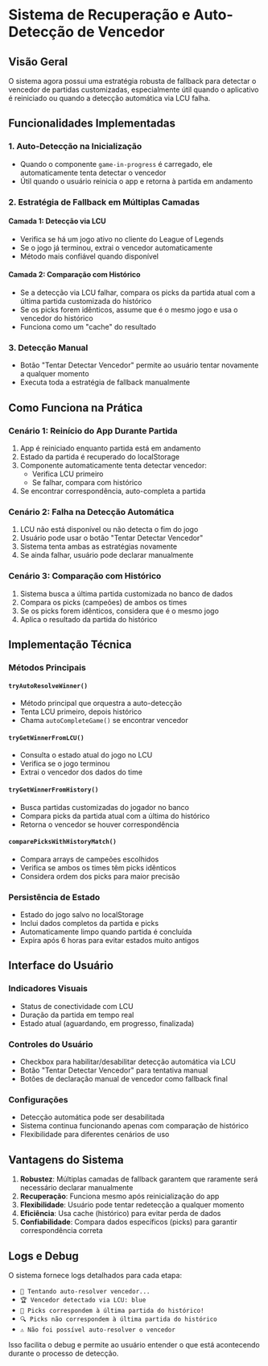 # Sistema de Recuperação e Auto-Detecção de Vencedor

## Visão Geral

O sistema agora possui uma estratégia robusta de fallback para detectar o vencedor de partidas customizadas, especialmente útil quando o aplicativo é reiniciado ou quando a detecção automática via LCU falha.

## Funcionalidades Implementadas

### 1. Auto-Detecção na Inicialização
- Quando o componente `game-in-progress` é carregado, ele automaticamente tenta detectar o vencedor
- Útil quando o usuário reinicia o app e retorna à partida em andamento

### 2. Estratégia de Fallback em Múltiplas Camadas

#### Camada 1: Detecção via LCU
- Verifica se há um jogo ativo no cliente do League of Legends
- Se o jogo já terminou, extrai o vencedor automaticamente
- Método mais confiável quando disponível

#### Camada 2: Comparação com Histórico
- Se a detecção via LCU falhar, compara os picks da partida atual com a última partida customizada do histórico
- Se os picks forem idênticos, assume que é o mesmo jogo e usa o vencedor do histórico
- Funciona como um "cache" do resultado

### 3. Detecção Manual
- Botão "Tentar Detectar Vencedor" permite ao usuário tentar novamente a qualquer momento
- Executa toda a estratégia de fallback manualmente

## Como Funciona na Prática

### Cenário 1: Reinício do App Durante Partida
1. App é reiniciado enquanto partida está em andamento
2. Estado da partida é recuperado do localStorage
3. Componente automaticamente tenta detectar vencedor:
   - Verifica LCU primeiro
   - Se falhar, compara com histórico
4. Se encontrar correspondência, auto-completa a partida

### Cenário 2: Falha na Detecção Automática
1. LCU não está disponível ou não detecta o fim do jogo
2. Usuário pode usar o botão "Tentar Detectar Vencedor"
3. Sistema tenta ambas as estratégias novamente
4. Se ainda falhar, usuário pode declarar manualmente

### Cenário 3: Comparação com Histórico
1. Sistema busca a última partida customizada no banco de dados
2. Compara os picks (campeões) de ambos os times
3. Se os picks forem idênticos, considera que é o mesmo jogo
4. Aplica o resultado da partida do histórico

## Implementação Técnica

### Métodos Principais

#### `tryAutoResolveWinner()`
- Método principal que orquestra a auto-detecção
- Tenta LCU primeiro, depois histórico
- Chama `autoCompleteGame()` se encontrar vencedor

#### `tryGetWinnerFromLCU()`
- Consulta o estado atual do jogo no LCU
- Verifica se o jogo terminou
- Extrai o vencedor dos dados do time

#### `tryGetWinnerFromHistory()`
- Busca partidas customizadas do jogador no banco
- Compara picks da partida atual com a última do histórico
- Retorna o vencedor se houver correspondência

#### `comparePicksWithHistoryMatch()`
- Compara arrays de campeões escolhidos
- Verifica se ambos os times têm picks idênticos
- Considera ordem dos picks para maior precisão

### Persistência de Estado
- Estado do jogo salvo no localStorage
- Inclui dados completos da partida e picks
- Automaticamente limpo quando partida é concluída
- Expira após 6 horas para evitar estados muito antigos

## Interface do Usuário

### Indicadores Visuais
- Status de conectividade com LCU
- Duração da partida em tempo real
- Estado atual (aguardando, em progresso, finalizada)

### Controles do Usuário
- Checkbox para habilitar/desabilitar detecção automática via LCU
- Botão "Tentar Detectar Vencedor" para tentativa manual
- Botões de declaração manual de vencedor como fallback final

### Configurações
- Detecção automática pode ser desabilitada
- Sistema continua funcionando apenas com comparação de histórico
- Flexibilidade para diferentes cenários de uso

## Vantagens do Sistema

1. **Robustez**: Múltiplas camadas de fallback garantem que raramente será necessário declarar manualmente
2. **Recuperação**: Funciona mesmo após reinicialização do app
3. **Flexibilidade**: Usuário pode tentar redetecção a qualquer momento
4. **Eficiência**: Usa cache (histórico) para evitar perda de dados
5. **Confiabilidade**: Compara dados específicos (picks) para garantir correspondência correta

## Logs e Debug

O sistema fornece logs detalhados para cada etapa:
- `🔄 Tentando auto-resolver vencedor...`
- `🏆 Vencedor detectado via LCU: blue`
- `🎯 Picks correspondem à última partida do histórico!`
- `🔍 Picks não correspondem à última partida do histórico`
- `⚠️ Não foi possível auto-resolver o vencedor`

Isso facilita o debug e permite ao usuário entender o que está acontecendo durante o processo de detecção.
